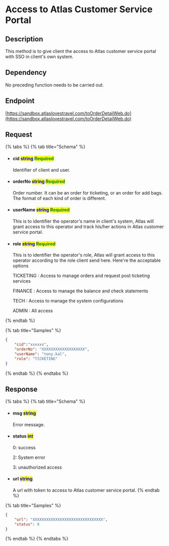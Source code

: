 # Access to Atlas Customer Service Portal

## Description

This method is to give client the access to Atlas customer service portal with SSO in client's own system.&#x20;

## Dependency

No preceding function needs to be carried out.

## Endpoint

[https://sandbox.atlaslovestravel.com/toOrderDetailWeb.do](https://sandbox.atlaslovestravel.com/toOrderDetailWeb.do)

## Request

{% tabs %}
{% tab title="Schema" %}
*   #### cid                                  <mark style="color:blue;">string</mark>                                                                                                 <mark style="color:green;">Required</mark>

    Identifier of client and user.
*   #### orderNo                       <mark style="color:blue;">string</mark>                                                                                                 <mark style="color:green;">Required</mark>

    Order number. It can be an order for ticketing, or an order for add bags. The format of each kind of order is different.
*   #### userName                   <mark style="color:blue;">string</mark>                                                                                                 <mark style="color:green;">Required</mark>

    This is to identifier the operator's name in client's system, Atlas will grant access to this operator and track his/her actions in Atlas customer service portal.
*   #### role                                <mark style="color:blue;">string</mark>                                                                                                 <mark style="color:green;">Required</mark>

    This is to identifier the operator's role, Atlas will grant access to this operator according to the role client send here. Here're the acceptable options &#x20;

    TICKETING : Access to manage orders and request post ticketing services

    FINANCE : Access to manage the balance and check statements

    TECH : Access to manage the system configurations

    ADMIN : All access


{% endtab %}

{% tab title="Samples" %}
```json
{
    "cid":"xxxxxx", 
    "orderNo": "XXXXXXXXXXXXXXXXXXX",
    "userName": "tony.kal",
    "role": "TICKETING"
}
```
{% endtab %}
{% endtabs %}

## Response

{% tabs %}
{% tab title="Schema" %}
*   #### msg                                      <mark style="color:blue;">string</mark>                                                                                                &#x20;

    Error message.
*   #### status                                  <mark style="color:blue;">int</mark>                                                                                                      &#x20;

    0: success

    2: System error

    3: unauthorized access
*   #### url                                      <mark style="color:blue;">string</mark>                                                                                                &#x20;

    A url with token to access to Atlas customer service portal.
{% endtab %}

{% tab title="Samples" %}
```json
{
    "url": "XXXXXXXXXXXXXXXXXXXXXXXXXXXXXXX",
    "status": 0
}
```
{% endtab %}
{% endtabs %}

###
